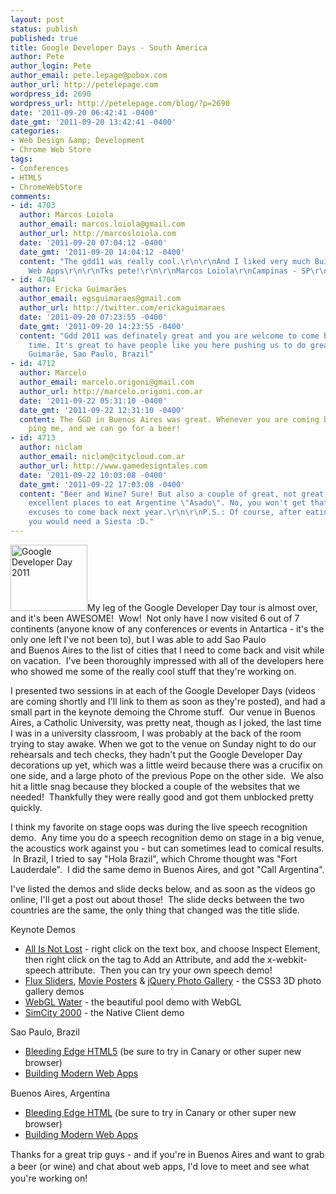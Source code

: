 ```yaml
---
layout: post
status: publish
published: true
title: Google Developer Days - South America
author: Pete
author_login: Pete
author_email: pete.lepage@pobox.com
author_url: http://petelepage.com
wordpress_id: 2690
wordpress_url: http://petelepage.com/blog/?p=2690
date: '2011-09-20 06:42:41 -0400'
date_gmt: '2011-09-20 13:42:41 -0400'
categories:
- Web Design &amp; Development
- Chrome Web Store
tags:
- Conferences
- HTML5
- ChromeWebStore
comments:
- id: 4703
  author: Marcos Loiola
  author_email: marcos.loiola@gmail.com
  author_url: http://marcosloiola.com
  date: '2011-09-20 07:04:12 -0400'
  date_gmt: '2011-09-20 14:04:12 -0400'
  content: "The gdd11 was really cool.\r\n\r\nAnd I liked very much Building Modern
    Web Apps\r\n\r\nTks pete!\r\n\r\nMarcos Loiola\r\nCampinas - SP\r\nBrazil"
- id: 4704
  author: Ericka Guimarães
  author_email: egsguimaraes@gmail.com
  author_url: http://twitter.com/erickaguimaraes
  date: '2011-09-20 07:23:55 -0400'
  date_gmt: '2011-09-20 14:23:55 -0400'
  content: "Gdd 2011 was definately great and you are welcome to come back at any
    time. It's great to have people like you here pushing us to do great stuff.\r\n\r\nEricka
    Guimarãe, Sao Paulo, Brazil"
- id: 4712
  author: Marcelo
  author_email: marcelo.origoni@gmail.com
  author_url: http://marcelo.origoni.com.ar
  date: '2011-09-22 05:31:10 -0400'
  date_gmt: '2011-09-22 12:31:10 -0400'
  content: The GGD in Buenos Aires was great. Whenever you are coming back, please
    ping me, and we can go for a beer!
- id: 4713
  author: niclam
  author_email: niclam@citycloud.com.ar
  author_url: http://www.gamedesigntales.com
  date: '2011-09-22 10:03:08 -0400'
  date_gmt: '2011-09-22 17:03:08 -0400'
  content: "Beer and Wine? Sure! But also a couple of great, not great, scrap that,
    excellent places to eat Argentine \"Asado\". No, you won't get that anywhere else.\r\n\r\nMore
    excuses to come back next year.\r\n\r\nP.S.: Of course, after eating such an Asado,
    you would need a Siesta :D."
---
```

<p><a href="http://petelepage.com/blog/wp-content/uploads/2011/09/gdd_logo.jpg"><img class="alignleft size-full wp-image-2694" title="Google Developer Day 2011 Logo" src="http://petelepage.com/blog/wp-content/uploads/2011/09/gdd_logo.jpg" alt="Google Developer Day 2011" width="123" height="106" /></a>My leg of the Google Developer Day tour is almost over, and it's been AWESOME!  Wow!  Not only have I now visited 6 out of 7 continents (anyone know of any conferences or events in Antartica - it's the only one left I've not been to), but I was able to add Sao Paulo and Buenos Aires to the list of cities that I need to come back and visit while on vacation.  I've been thoroughly impressed with all of the developers here who showed me some of the really cool stuff that they're working on.</p>
<p>I presented two sessions in at each of the Google Developer Days (videos are coming shortly and I'll link to them as soon as they're posted), and had a small part in the keynote demoing the Chrome stuff.  Our venue in Buenos Aires, a Catholic University, was pretty neat, though as I joked, the last time I was in a university classroom, I was probably at the back of the room trying to stay awake. When we got to the venue on Sunday night to do our rehearsals and tech checks, they hadn't put the Google Developer Day decorations up yet, which was a little weird because there was a crucifix on one side, and a large photo of the previous Pope on the other side.  We also hit a little snag because they blocked a couple of the websites that we needed!  Thankfully they were really good and got them unblocked pretty quickly.</p>
<p>I think my favorite on stage oops was during the live speech recognition demo.  Any time you do a speech recognition demo on stage in a big venue, the acoustics work against you - but can sometimes lead to comical results.  In Brazil, I tried to say "Hola Brazil", which Chrome thought was "Fort Lauderdale".  I did the same demo in Buenos Aires, and got "Call Argentina".</p>
<p>I've listed the demos and slide decks below, and as soon as the videos go online, I'll get a post out about those!  The slide decks between the two countries are the same, the only thing that changed was the title slide.</p>
<p>Keynote Demos</p>
<ul>
<li><span><a href="http://bit.ly/okUXoh" target="_blank">All Is Not Lost</a> - right click on the text box, and choose Inspect Element, then right click on the tag to Add an Attribute, and add the x-webkit-speech attribute.  Then you can try your own speech demo!</span></li>
<li><span><a href="http://bit.ly/o1xIrV" target="_blank">Flux Sliders</a>, <a href="http://bit.ly/pFdzde" target="_blank">Movie Posters</a> &amp; <a href="http://bit.ly/n0cFbB" target="_blank">jQuery Photo Gallery</a> - the CSS3 3D photo gallery demos</span></li>
<li><span><a href="http://bit.ly/rnkYmn" target="_blank">WebGL Water</a> - the beautiful pool demo with WebGL</span></li>
<li><span><a href="http://bit.ly/qwi9ka" target="_blank">SimCity 2000</a> - the Native Client demo</span></li>
</ul>
<p>Sao Paulo, Brazil</p>
<ul>
<li><span class="Apple-style-span" style="line-height: 18px;"><a href="http://bit.ly/pDIxsy" target="_blank">Bleeding Edge HTML5</a> (be sure to try in Canary or other super new browser)</span></li>
<li><span class="Apple-style-span" style="line-height: 18px;"><a href="http://bit.ly/qQxz1q" target="_blank">Building Modern Web Apps</a></span></li>
</ul>
<p>Buenos Aires, Argentina</p>
<ul>
<li><span class="Apple-style-span" style="line-height: 18px;"><a href="http://bit.ly/nFqST8" target="_blank">Bleeding Edge HTML</a> (be sure to try in Canary or other super new browser)</span></li>
<li><a href="http://bit.ly/nrjLs7" target="_blank">Building Modern Web Apps</a></li>
</ul>
<div><span class="Apple-style-span" style="line-height: 19px;">Thanks for a great trip guys - and if you're in Buenos Aires and want to grab a beer (or wine) and chat about web apps, I'd love to meet and see what you're working on!  </span></div>
